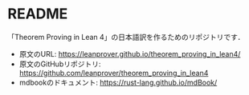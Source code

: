 # README

「Theorem Proving in Lean 4」の日本語訳を作るためのリポジトリです．

* 原文のURL: https://leanprover.github.io/theorem_proving_in_lean4/
* 原文のGitHubリポジトリ: https://github.com/leanprover/theorem_proving_in_lean4
* mdbookのドキュメント: https://rust-lang.github.io/mdBook/